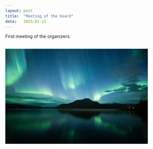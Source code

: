 ```yaml
---
layout: post
title:  "Meeting of the board"
date:   2023-01-11
---
```


<p class="intro"><span class="dropcap"> F</span>irst meeting of the organizers. </p>
<br>
<img width=450, src="/assets/img/touring.jpg" alt=""> 

